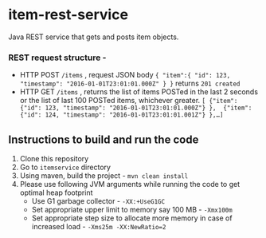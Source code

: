 # item-rest-service
Java REST service that gets and posts item objects.

### REST request structure - 
- HTTP POST `/items` , request JSON body `{ "item":{ "id": 123, "timestamp": "2016-01-01T23:01:01.000Z" } }` returns `201 created`
- HTTP GET `/items` , returns the list of items POSTed in the last 2 seconds or the list of last 100 POSTed items, whichever greater. `[ {"item": {"id": 123, "timestamp": "2016-01-01T23:01:01.000Z"} },  {"item": {"id": 124, "timestamp": "2016-01-01T23:01:01.001Z"} },…]`


## Instructions to build and run the code
1. Clone this repository
2. Go to `itemservice` directory
3. Using maven, build the project - `mvn clean install`
4. Please use following JVM arguments while running the code to get optimal heap footprint
    - Use G1 garbage collector - `-XX:+UseG1GC`
    - Set appropriate upper limit to memory say 100 MB - `-Xmx100m`
    - Set appropriate step size to allocate more memory in case of increased load - `-Xms25m -XX:NewRatio=2`